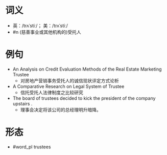 # 词义
- 英：/trʌˈstiː/； 美：/trʌˈstiː/
- #n (慈善事业或其他机构的)受托人
# 例句
- An Analysis on Credit Evaluation Methods of the Real Estate Marketing Trustee
	- 对房地产营销事务受托人的诚信现状评定方式论析
- A Comparative Research on Legal System of Trustee
	- 信托受托人法律制度之比较研究
- The board of trustees decided to kick the president of the company upstairs .
	- 理事会决定将该公司的总经理明升暗降。
# 形态
- #word_pl trustees
